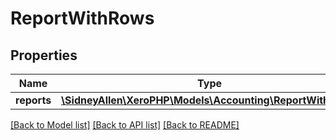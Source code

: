 # ReportWithRows

## Properties
Name | Type | Description | Notes
------------ | ------------- | ------------- | -------------
**reports** | [**\SidneyAllen\XeroPHP\Models\Accounting\ReportWithRow[]**](ReportWithRow.md) |  | [optional] 

[[Back to Model list]](../README.md#documentation-for-models) [[Back to API list]](../README.md#documentation-for-api-endpoints) [[Back to README]](../README.md)


